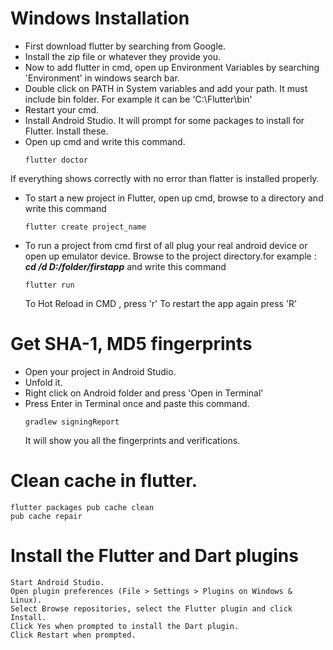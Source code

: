 # Windows Installation

 - First download flutter by searching from Google.
 - Install the zip file or whatever they provide you.
 - Now to add flutter in cmd, open up Environment Variables by searching 'Environment' in windows search bar.
 - Double click on PATH in System variables and add your path. It must include bin folder. For example it can be 'C:\Flutter\bin'
 - Restart your cmd.
 - Install Android Studio. It will prompt for some packages to install for Flutter. Install these.
 - Open up cmd and write this command.
   ```
   flutter doctor
   ```
  If everything shows correctly with no error than flatter is installed properly.
 - To start a new project in Flutter, open up cmd, browse to a directory and write this command 
   ```
   flutter create project_name
   ```   
 - To run a project from cmd first of all plug your real android device or open up emulator device. Browse to the project directory.for example : ***cd /d D:/folder/firstapp*** and write this command 
   ```
   flutter run
   ```
   To Hot Reload in CMD , press 'r'
   To restart the app again press 'R'
   
# Get SHA-1, MD5 fingerprints

 - Open your project in Android Studio.
 - Unfold it.
 - Right click on Android folder and press 'Open in Terminal'
 - Press Enter in Terminal once and paste this command.
   ```
   gradlew signingReport
   ```
   It will show you all the fingerprints and verifications.

# Clean cache in flutter.
  ```
  flutter packages pub cache clean
  pub cache repair
  ```

# Install the Flutter and Dart plugins
  ```
  Start Android Studio.
  Open plugin preferences (File > Settings > Plugins on Windows & Linux).
  Select Browse repositories, select the Flutter plugin and click Install.
  Click Yes when prompted to install the Dart plugin.
  Click Restart when prompted.
  ```
  


   
